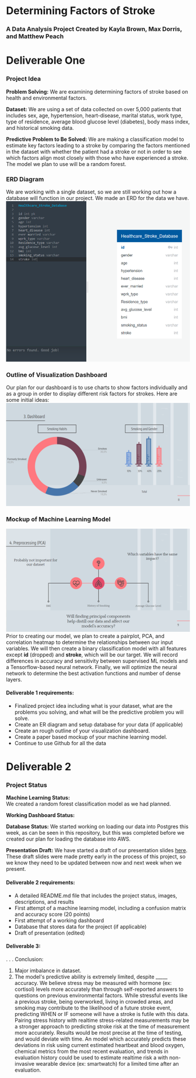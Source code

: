 # Determining Factors of Stroke

### A Data Analysis Project Created by Kayla Brown, Max Dorris, and Matthew Peach

# Deliverable One
### Project Idea
**Problem Solving:** We are examining determining factors of stroke based on health and environmental factors. 

**Dataset:** We are using a set of data collected on over 5,000 patients that includes sex, age, hypertension, heart-disease, marital status, work type, type of residence, average blood glucose level (diabetes), body mass index, and historical smoking data.

**Predictive Problem to Be Solved:** We are making a classification model to estimate key factors leading to a stroke by comparing the factors mentioned in the dataset with whether the patient had a stroke or not in order to see which factors align most closely with those who have experienced a stroke.  The model we plan to use will be a random forest.

### ERD Diagram
We are working with a single dataset, so we are still working out how a database will function in our project.  We made an ERD for the data we have.
![ERD Version 1](https://github.com/MaxDorris/MachineLearningProject/blob/main/images/ERD_1.png)

### Outline of Visualization Dashboard
Our plan for our dashboard is to use charts to show factors individually and as a group in order to display different risk factors for strokes.
Here are some initial ideas:
![sample visualizations](https://github.com/MaxDorris/MachineLearningProject/blob/main/images/Data_Visualization_Mockup.png)

### Mockup of Machine Learning Model
![Machine Learning Visualization](https://github.com/MaxDorris/MachineLearningProject/blob/main/images/Machine_Learning_Mockup.png)
Prior to creating our model, we plan to create a pairplot, PCA, and correlation heatmap to determine the relationships between our input variables. We will then create a binary classification model with all features except **id** (dropped) and **stroke**, which will be our target. We will record differences in accuracy and sensitivity between supervised ML models and a Tensorflow-based neural network. Finally, we will optimize the neural network to determine the best activation functions and number of dense layers.




#### Deliverable 1 requirements:
- Finalized project idea including what is your dataset, what are the problems you solving, and what will be the predictive problem you will solve.
- Create an ER diagram and setup database for your data (if applicable)
- Create an rough outline of your visualization dashboard.
- Create a paper based mockup of your machine learning model.
- Continue to use Github for all the data

# Deliverable 2

### Project Status
**Machine Learning Status:**  
We created a random forest classification model as we had planned.

**Working Dashboard Status:**

**Database Status:**
We started working on loading our data into Postgres this week, as can be seen in this repository, but this was completed before we created our plan for loading the database into AWS.

**Presentation Draft:**
We have started a draft of our presentation slides [here](https://docs.google.com/presentation/d/19WnwId6o2BqmmcGkq_VHWOdAGJx_eTl9xma43RCzPBA/edit?usp=sharing). These draft slides were made pretty early in the process of this project, so we know they need to be updated between now and next week when we present.

#### Deliverable 2 requirements:
- A detailed README.md file that includes the project status, images, descriptions, and results
- First attempt of a machine learning model, including a confusion matrix and accuracy score (20 points)
- First attempt of a working dashboard
- Database that stores data for the project (if applicable)
- Draft of presentation (edited) 



















#### Deliverable 3:
.
.
.
Conclusion:
  1. Major imbalance in dataset.
  2. The model's predictive ability is extremely limited, despite _____ accuracy. We believe stress may be measured with hormone (ex: cortisol) levels more accurately than through self-reported answers to questions on previous environmental factors. While stressful events like a previous stroke, being overworked, living in crowded areas, and smoking may contribute to the likelihood of a future stroke event, predicting WHEN or IF someone will have a stroke is futile with this data. Pairing stress history with realtime stress-related measurements may be a stronger approach to predicting stroke risk at the time of measurement more accurately. Results would be most precise at the time of testing, and would deviate with time. An model which accurately predicts these deviations in risk using current estimated heartbeat and blood oxygen, chemical metrics from the most recent evaluation, and trends in evaluation history could be used to estimate realtime risk a with non-invasive wearable device (ex: smartwatch) for a limited time after an evaluation.
